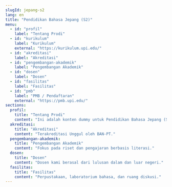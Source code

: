 ```yaml
---
slugId: jepang-s2
lang: en
title: "Pendidikan Bahasa Jepang (S2)"
menu:
  - id: "profil"
    label: "Tentang Prodi"
  - id: "kurikulum"
    label: "Kurikulum"
    external: "https://kurikulum.upi.edu/"
  - id: "akreditasi"
    label: "Akreditasi"
  - id: "pengembangan-akademik"
    label: "Pengembangan Akademik"
  - id: "dosen"
    label: "Dosen"
  - id: "fasilitas"
    label: "Fasilitas"
  - id: "pmb"
    label: "PMB / Pendaftaran"
    external: "https://pmb.upi.edu/"
sections:
  profil:
    title: "Tentang Prodi"
    content: "Ini adalah konten dummy untuk Pendidikan Bahasa Jepang (S2)."
  akreditasi:
    title: "Akreditasi"
    content: "Terakreditasi Unggul oleh BAN-PT."
  pengembangan-akademik:
    title: "Pengembangan Akademik"
    content: "Fokus pada riset dan pengajaran berbasis literasi."
  dosen:
    title: "Dosen"
    content: "Dosen kami berasal dari lulusan dalam dan luar negeri."
  fasilitas:
    title: "Fasilitas"
    content: "Perpustakaan, laboratorium bahasa, dan ruang diskusi."
---
```

